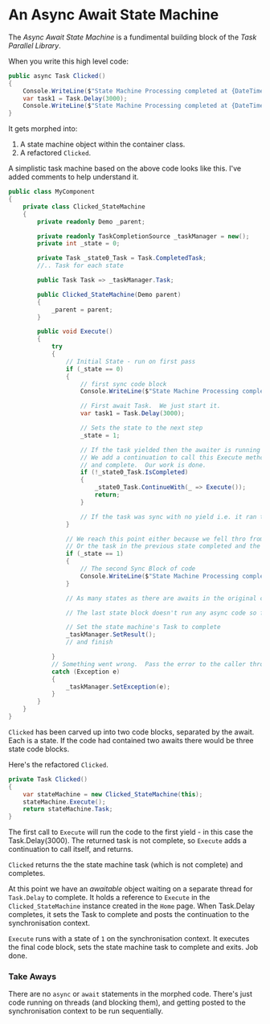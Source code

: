 # An Async Await State Machine

The *Async Await State Machine* is a fundimental building block of the *Task Parallel Library*.

When you write this high level code:

```csharp
public async Task Clicked()
{
    Console.WriteLine($"State Machine Processing completed at {DateTime.Now.ToLongTimeString()}");
    var task1 = Task.Delay(3000);
    Console.WriteLine($"State Machine Processing completed at {DateTime.Now.ToLongTimeString()}");
}
```

It gets morphed into:

1. A state machine object within the container class.
1. A refactored `Clicked`.

A simplistic task machine based on the above code looks like this.  I've added comments to help understand it.

```csharp
public class MyComponent
{
    private class Clicked_StateMachine
    {
        private readonly Demo _parent;

        private readonly TaskCompletionSource _taskManager = new();
        private int _state = 0;

        private Task _state0_Task = Task.CompletedTask;
        //.. Task for each state

        public Task Task => _taskManager.Task;

        public Clicked_StateMachine(Demo parent)
        {
            _parent = parent;
        }

        public void Execute()
        {
            try
            {
                // Initial State - run on first pass
                if (_state == 0)
                {
                    // first sync code block
                    Console.WriteLine($"State Machine Processing completed at {DateTime.Now.ToLongTimeString()}");

                    // First await Task.  We just start it.
                    var task1 = Task.Delay(3000);

                    // Sets the state to the next step
                    _state = 1;

                    // If the task yielded then the awaiter is running on a difffernt thread
                    // We add a continuation to call this Execute method when it completes
                    // and complete.  Our work is done.
                    if (!_state0_Task.IsCompleted)
                    {
                        _state0_Task.ContinueWith(_ => Execute());
                        return;
                    }

                    // If the task was sync with no yield i.e. it ran to completion, we drop out to the next state and continue execution
                }

                // We reach this point either because we fell thro from the previous task because it executed synchronously
                // Or the task in the previous state completed and the continuation ran and called us.
                if (_state == 1)
                {
                    // The second Sync Block of code
                    Console.WriteLine($"State Machine Processing completed at {DateTime.Now.ToLongTimeString()}");
                }

                // As many states as there are awaits in the original code block

                // The last state block doesn't run any async code so falls out the bottom

                // Set the state machine's Task to complete
                _taskManager.SetResult();
                // and finish

            }
            // Something went wrong.  Pass the error to the caller through the completion task
            catch (Exception e)
            {
                _taskManager.SetException(e);
            }
        }
    }
}
```

`Clicked` has been carved up into two code blocks, separated by the await.  Each is a state. If the code had contained two awaits there would be three state code blocks.

Here's the refactored `Clicked`.

```csharp
private Task Clicked()
{
    var stateMachine = new Clicked_StateMachine(this);
    stateMachine.Execute();
    return stateMachine.Task;
}
```

The first call to `Execute` will run the code to the first yield - in this case the Task.Delay(3000).  The returned task is not complete, so `Execute` adds a continuation to call itself, and returns.

`Clicked` returns the the state machine task (which is not complete) and completes.

At this point we have an *awaitable* object waiting on a separate thread for `Task.Delay` to complete.  It holds a reference to `Execute` in the `Clicked_StateMachine` instance created in the `Home` page.  When Task.Delay completes, it sets the Task to complete and posts the continuation to the synchronisation context.

`Execute` runs with a state of `1` on the synchronisation context.  It executes the final code block, sets the state machine task to complete and exits.  Job done.

### Take Aways

There are no `async` or `await` statements in the morphed code.  There's just code running on threads (and blocking them), and getting posted to the synchronisation context to be run sequentially.